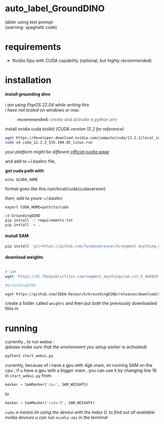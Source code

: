 # auto_label_GroundDINO
labler using text prompt <br> 
(warning: spaghetti code)

# requirements
- Nvidia Gpu with CUDA capability (optional, but highly recommended)
 

# installation
#### install grounding dino

*i am using PopOS 22.04 while writing this* <br>
*i have not tested on windows or mac*
> **recommended:** *create and activate a python env*

install nvidia cuda toolkit *(CUDA version 12.2 for reference)*

```bash
wget https://developer.download.nvidia.com/compute/cuda/12.2.2/local_installers/cuda_12.2.2_535.104.05_linux.run
sudo sh cuda_12.2.2_535.104.05_linux.run
```
*your platform might be different [official nvidia page](https://developer.nvidia.com/cuda-downloads?target_os=Linux&target_arch=x86_64&Distribution=Ubuntu&target_version=22.04&target_type=runfile_local)*

and add to ~/.bashrc file, <br>

**get cuda path with**

`echo $CUDA_HOME`

format goes like this /usr/local/cuda{cudaversion}

*then, add to youre ~/.bashrc*

`export CUDA_HOME=path/to/cuda`

```bash 
cd GroundingDINO
pip install -r requirements.txt
pip install -e .
```
#### install SAM

```bash
pip install 'git+https://github.com/facebookresearch/segment-anything.git'
```

#### download weights

```bash

# SAM
wget 'https://dl.fbaipublicfiles.com/segment_anything/sam_vit_h_4b8939.pth'

#GroundingDINO

wget https://github.com/IDEA-Research/GroundingDINO/releases/download/v0.1.0-alpha/groundingdino_swint_ogc.pth

```
create a folder called `weights` and then put both the previously downloaded files in

# running 

currently , to run webui :
<br>
*(please make sure that the environment you setup earlier 
is activated)*

```bash
python3 start_webui.py
```

currently, because of i have a gpu with 4gb vram, im running SAM on the cpu , if u have a gpu with a bigger vram , you can use it by changing line 16 in `start_webui.py` from

```python
masker = SamMasker('cpu', SAM_WEIGHTS)
```
to 

```python
masker = SamMasker('cuda:0', SAM_WEIGHTS)
```
*`cuda:0` means im using the device with the index 0, to find out all available nvidia devices u can run `nvidia-smi` in the terminal*